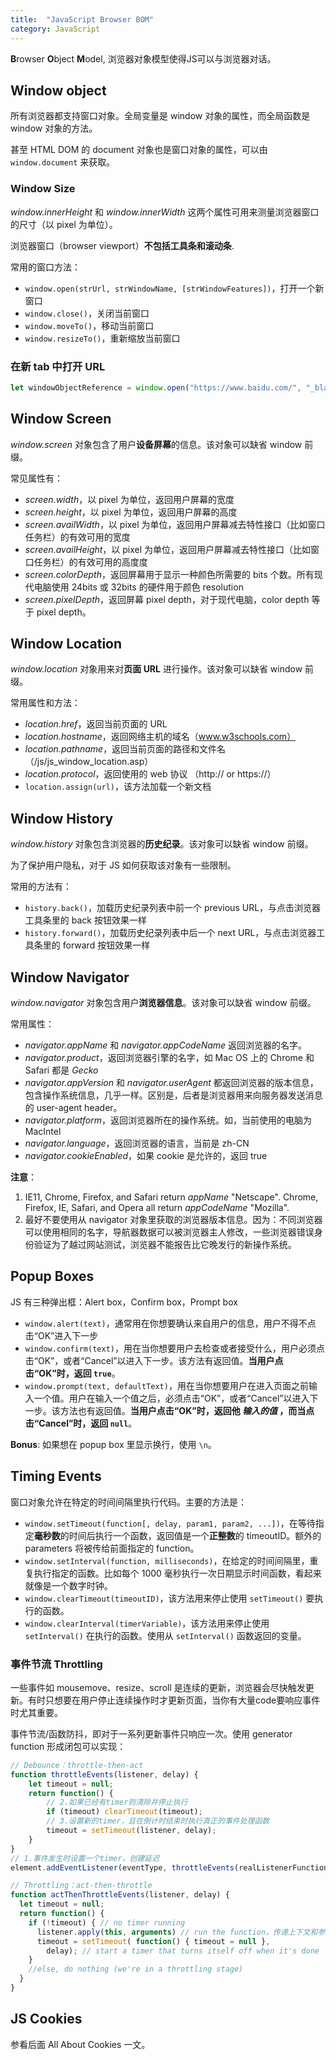 ```yaml
---
title:  "JavaScript Browser BOM"
category: JavaScript
---
```

**B**rowser **O**bject **M**odel, 浏览器对象模型使得JS可以与浏览器对话。

## Window object

所有浏览器都支持窗口对象。全局变量是 window 对象的属性，而全局函数是 window 对象的方法。

甚至 HTML DOM 的 document 对象也是窗口对象的属性，可以由 `window.document` 来获取。

### Window Size

_window.innerHeight_ 和 _window.innerWidth_ 这两个属性可用来测量浏览器窗口的尺寸（以 pixel 为单位）。

浏览器窗口（browser viewport）**不包括工具条和滚动条**.

<!--more-->

常用的窗口方法：

+ `window.open(strUrl, strWindowName, [strWindowFeatures])`，打开一个新窗口
+ `window.close()`，关闭当前窗口
+ `window.moveTo()`，移动当前窗口
+ `window.resizeTo()`，重新缩放当前窗口

### 在新 tab 中打开 URL

```js
let windowObjectReference = window.open("https://www.baidu.com/", "_blank");
```

## Window Screen

_window.screen_ 对象包含了用户**设备屏幕**的信息。该对象可以缺省 window 前缀。

常见属性有：

+ _screen.width_，以 pixel 为单位，返回用户屏幕的宽度
+ _screen.height_，以 pixel 为单位，返回用户屏幕的高度
+ _screen.availWidth_，以 pixel 为单位，返回用户屏幕减去特性接口（比如窗口任务栏）的有效可用的宽度
+ _screen.availHeight_，以 pixel 为单位，返回用户屏幕减去特性接口（比如窗口任务栏）的有效可用的高度度
+ _screen.colorDepth_，返回屏幕用于显示一种颜色所需要的 bits 个数。所有现代电脑使用 24bits 或 32bits 的硬件用于颜色 resolution
+ _screen.pixelDepth_，返回屏幕 pixel depth，对于现代电脑，color depth 等于 pixel depth。

## Window Location

_window.location_ 对象用来对**页面 URL** 进行操作。该对象可以缺省 window 前缀。

常用属性和方法：

+ _location.href_，返回当前页面的 URL
+ _location.hostname_，返回网络主机的域名（www.w3schools.com）
+ _location.pathname_，返回当前页面的路径和文件名（/js/js_window_location.asp）
+ _location.protocol_，返回使用的 web 协议 （http:// or https://）
+ `location.assign(url)`，该方法加载一个新文档

## Window History

_window.history_ 对象包含浏览器的**历史纪录**。该对象可以缺省 window 前缀。

为了保护用户隐私，对于 JS 如何获取该对象有一些限制。

常用的方法有：

+ `history.back()`，加载历史纪录列表中前一个 previous URL，与点击浏览器工具条里的 back 按钮效果一样
+ `history.forward()`，加载历史纪录列表中后一个 next URL，与点击浏览器工具条里的 forward 按钮效果一样

## Window Navigator

_window.navigator_ 对象包含用户**浏览器信息**。该对象可以缺省 window 前缀。

常用属性：

+ _navigator.appName_ 和 _navigator.appCodeName_ 返回浏览器的名字。
+ _navigator.product_，返回浏览器引擎的名字，如 Mac OS 上的 Chrome 和 Safari 都是 _Gecko_
+ _navigator.appVersion_ 和 _navigator.userAgent_ 都返回浏览器的版本信息，包含操作系统信息，几乎一样。区别是，后者是浏览器用来向服务器发送消息的 user-agent header。
+ _navigator.platform_，返回浏览器所在的操作系统。如，当前使用的电脑为 MacIntel
+ _navigator.language_，返回浏览器的语言，当前是 zh-CN
+ _navigator.cookieEnabled_，如果 cookie 是允许的，返回 true

**注意**：

1. IE11, Chrome, Firefox, and Safari return _appName_ "Netscape". Chrome, Firefox, IE, Safari, and Opera all return _appCodeName_ "Mozilla".
2. 最好不要使用从 navigator 对象里获取的浏览器版本信息。因为：不同浏览器可以使用相同的名字，导航器数据可以被浏览器主人修改，一些浏览器错误身份验证为了越过网站测试，浏览器不能报告比它晚发行的新操作系统。

## Popup Boxes

JS 有三种弹出框：Alert box，Confirm box，Prompt box

+ `window.alert(text)`，通常用在你想要确认来自用户的信息，用户不得不点击“OK”进入下一步
+ `window.confirm(text)`，用在当你想要用户去检查或者接受什么，用户必须点击“OK”，或者“Cancel”以进入下一步。该方法有返回值。**当用户点击“OK”时，返回 `true`**。
+ `window.prompt(text, defaultText)`，用在当你想要用户在进入页面之前输入一个值。用户在输入一个值之后，必须点击“OK”，或者“Cancel”以进入下一步。该方法也有返回值。**当用户点击“OK”时，返回他 _输入的值_ ，而当点击“Cancel”时，返回 `null`**。

**Bonus**: 如果想在 popup box 里显示换行，使用 `\n`。

## Timing Events

窗口对象允许在特定的时间间隔里执行代码。主要的方法是：

+ `window.setTimeout(function[, delay, param1, param2, ...])`，在等待指定**毫秒数**的时间后执行一个函数，返回值是一个**正整数**的 timeoutID。额外的 parameters 将被传给前面指定的 function。
+ `window.setInterval(function, milliseconds)`，在给定的时间间隔里，重复执行指定的函数。比如每个 1000 毫秒执行一次日期显示时间函数，看起来就像是一个数字时钟。
+ `window.clearTimeout(timeoutID)`，该方法用来停止使用 `setTimeout()` 要执行的函数。
+ `window.clearInterval(timerVariable)`，该方法用来停止使用 `setInterval()` 在执行的函数。使用从 `setInterval()` 函数返回的变量。

### 事件节流 Throttling

一些事件如 mousemove、resize、scroll 是连续的更新，浏览器会尽快触发更新。有时只想要在用户停止连续操作时才更新页面，当你有大量code要响应事件时尤其重要。

事件节流/函数防抖，即对于一系列更新事件只响应一次。使用 generator function 形成闭包可以实现：

```js
// Debounce：throttle-then-act
function throttleEvents(listener, delay) {
    let timeout = null;
    return function() {
        // 2.如果已经有timer则清除并停止执行
        if (timeout) clearTimeout(timeout);
        // 3.设置新的timer，且在倒计时结束时执行真正的事件处理函数
        timeout = setTimeout(listener, delay);
    }
}
// 1.事件发生时设置一个timer，创建延迟
element.addEventListener(eventType, throttleEvents(realListenerFunction, 500))

// Throttling：act-then-throttle
function actThenThrottleEvents(listener, delay) {
  let timeout = null;
  return function() {
    if (!timeout) { // no timer running
      listener.apply(this, arguments) // run the function，传递上下文和参数
      timeout = setTimeout( function() { timeout = null },
        delay); // start a timer that turns itself off when it's done
    }
    //else, do nothing (we're in a throttling stage)
  }
}
```

## JS Cookies

参看后面 All About Cookies 一文。
